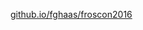 <!-- .slide: data-background-image="images/by-sa.svg" data-background-size="contain" -->


[github.io/fghaas/froscon2016](https://github.io/fghaas/froscon2016)
